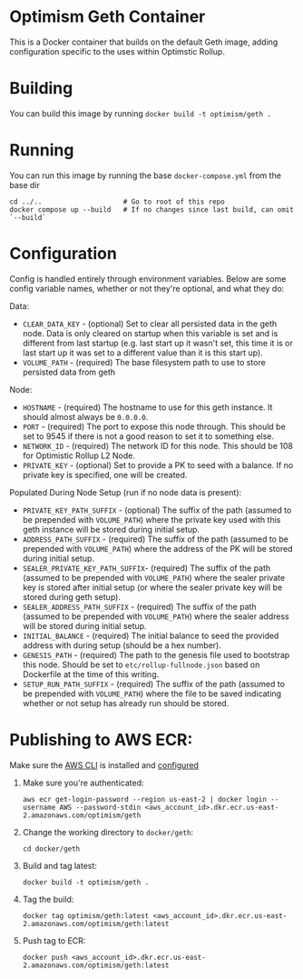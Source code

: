 # Optimism Geth Container
This is a Docker container that builds on the default Geth image, adding configuration specific to the uses within Optimstic Rollup.

# Building
You can build this image by running
`docker build -t optimism/geth .`

# Running
You can run this image by running the base `docker-compose.yml` from the base dir
```
cd ../..                    # Go to root of this repo
docker compose up --build   # If no changes since last build, can omit `--build`
```

# Configuration
Config is handled entirely through environment variables. Below are some config variable names, whether or not they're optional, and what they do:

Data:
* `CLEAR_DATA_KEY` - (optional) Set to clear all persisted data in the geth node. Data is only cleared on startup when this variable is set and is different from last startup (e.g. last start up it wasn't set, this time it is or last start up it was set to a different value than it is this start up).
* `VOLUME_PATH` - (required) The base filesystem path to use to store persisted data from geth

Node:
* `HOSTNAME` - (required) The hostname to use for this geth instance. It should almost always be `0.0.0.0`.
* `PORT` - (required) The port to expose this node through. This should be set to 9545 if there is not a good reason to set it to something else.
* `NETWORK_ID` - (required) The network ID for this node. This should be 108 for Optimistic Rollup L2 Node.
* `PRIVATE_KEY` - (optional) Set to provide a PK to seed with a balance. If no private key is specified, one will be created.

Populated During Node Setup (run if no node data is present):
* `PRIVATE_KEY_PATH_SUFFIX` - (optional) The suffix of the path (assumed to be prepended with `VOLUME_PATH`) where the private key used with this geth instance will be stored during initial setup.
* `ADDRESS_PATH_SUFFIX` - (required) The suffix of the path (assumed to be prepended with `VOLUME_PATH`) where the address of the PK will be stored during initial setup.
* `SEALER_PRIVATE_KEY_PATH_SUFFIX`- (required) The suffix of the path (assumed to be prepended with `VOLUME_PATH`) where the sealer private key is stored after initial setup (or where the sealer private key will be stored during geth setup).
* `SEALER_ADDRESS_PATH_SUFFIX` - (required) The suffix of the path (assumed to be prepended with `VOLUME_PATH`) where the sealer address will be stored during initial setup.
* `INITIAL_BALANCE` - (required) The initial balance to seed the provided address with during setup (should be a hex number).
* `GENESIS_PATH` - (required) The path to the genesis file used to bootstrap this node. Should be set to `etc/rollup-fullnode.json` based on Dockerfile at the time of this writing.
* `SETUP_RUN_PATH_SUFFIX` - (required) The suffix of the path (assumed to be prepended with `VOLUME_PATH`) where the file to be saved indicating whether or not setup has already run should be stored.


# Publishing to AWS ECR:
Make sure the [AWS CLI](https://docs.aws.amazon.com/cli/latest/userguide/cli-chap-install.html) is installed and [configured](https://docs.aws.amazon.com/cli/latest/userguide/cli-chap-configure.html#cli-quick-configuration)

1. Make sure you're authenticated: 
    ```
    aws ecr get-login-password --region us-east-2 | docker login --username AWS --password-stdin <aws_account_id>.dkr.ecr.us-east-2.amazonaws.com/optimism/geth
    ```
2. Change the working directory to `docker/geth`:
    ```
    cd docker/geth
    ``` 
3. Build and tag latest: 
    ```
    docker build -t optimism/geth .
    ```
4. Tag the build: 
    ```
    docker tag optimism/geth:latest <aws_account_id>.dkr.ecr.us-east-2.amazonaws.com/optimism/geth:latest
    ```
5. Push tag to ECR:
    ```
    docker push <aws_account_id>.dkr.ecr.us-east-2.amazonaws.com/optimism/geth:latest
    ``` 
